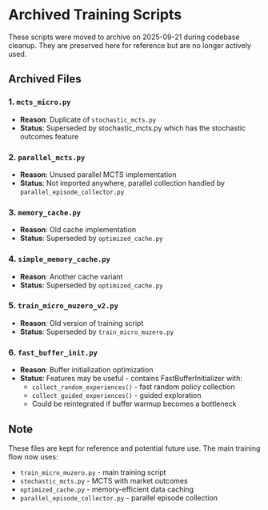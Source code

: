 # Archived Training Scripts

These scripts were moved to archive on 2025-09-21 during codebase cleanup.
They are preserved here for reference but are no longer actively used.

## Archived Files

### 1. `mcts_micro.py`
- **Reason**: Duplicate of `stochastic_mcts.py`
- **Status**: Superseded by stochastic_mcts.py which has the stochastic outcomes feature

### 2. `parallel_mcts.py`
- **Reason**: Unused parallel MCTS implementation
- **Status**: Not imported anywhere, parallel collection handled by `parallel_episode_collector.py`

### 3. `memory_cache.py`
- **Reason**: Old cache implementation
- **Status**: Superseded by `optimized_cache.py`

### 4. `simple_memory_cache.py`
- **Reason**: Another cache variant
- **Status**: Superseded by `optimized_cache.py`

### 5. `train_micro_muzero_v2.py`
- **Reason**: Old version of training script
- **Status**: Superseded by `train_micro_muzero.py`

### 6. `fast_buffer_init.py`
- **Reason**: Buffer initialization optimization
- **Status**: Features may be useful - contains FastBufferInitializer with:
  - `collect_random_experiences()` - fast random policy collection
  - `collect_guided_experiences()` - guided exploration
  - Could be reintegrated if buffer warmup becomes a bottleneck

## Note
These files are kept for reference and potential future use. The main training
flow now uses:
- `train_micro_muzero.py` - main training script
- `stochastic_mcts.py` - MCTS with market outcomes
- `optimized_cache.py` - memory-efficient data caching
- `parallel_episode_collector.py` - parallel episode collection